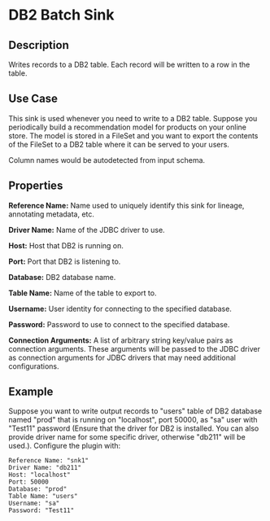 # DB2 Batch Sink


Description
-----------
Writes records to a DB2 table. Each record will be written to a row in the table.


Use Case
--------
This sink is used whenever you need to write to a DB2 table.
Suppose you periodically build a recommendation model for products on your online store.
The model is stored in a FileSet and you want to export the contents
of the FileSet to a DB2 table where it can be served to your users.

Column names would be autodetected from input schema.

Properties
----------
**Reference Name:** Name used to uniquely identify this sink for lineage, annotating metadata, etc.

**Driver Name:** Name of the JDBC driver to use.

**Host:** Host that DB2 is running on.

**Port:** Port that DB2 is listening to.

**Database:** DB2 database name.

**Table Name:** Name of the table to export to.

**Username:** User identity for connecting to the specified database.

**Password:** Password to use to connect to the specified database.

**Connection Arguments:** A list of arbitrary string key/value pairs as connection arguments. These arguments
will be passed to the JDBC driver as connection arguments for JDBC drivers that may need additional configurations.

Example
-------
Suppose you want to write output records to "users" table of DB2 database named "prod" that is running on "localhost", 
port 50000, as "sa" user with "Test11" password (Ensure that the driver for DB2 is installed. You can also provide 
driver name for some specific driver, otherwise "db211" will be used.). Configure the plugin with: 

```
Reference Name: "snk1"
Driver Name: "db211"
Host: "localhost"
Port: 50000
Database: "prod"
Table Name: "users"
Username: "sa"
Password: "Test11"
```
